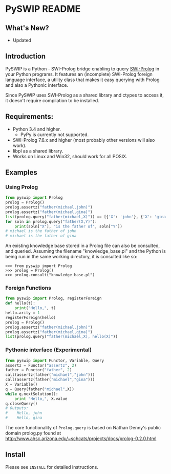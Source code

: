 # PySWIP README

## What's New?

* Updated


## Introduction

PySWIP is a Python - SWI-Prolog bridge enabling to query [SWI-Prolog](http://www.swi-prolog.org) in your Python programs.
It features an (incomplete) SWI-Prolog foreign language interface, a utility class that makes it easy querying with Prolog and also a
Pythonic interface.

Since PySWIP uses SWI-Prolog as a shared library and ctypes to access it, it
doesn't require compilation to be installed.

## Requirements:

* Python 3.4 and higher.
    * PyPy is currently not supported.
* SWI-Prolog 7.6.x and higher (most probably other versions will also work).
* libpl as a shared library.
* Works on Linux and Win32, should work for all POSIX.

## Examples

### Using Prolog

```python
from pyswip import Prolog
prolog = Prolog()
prolog.assertz("father(michael,john)")
prolog.assertz("father(michael,gina)")
list(prolog.query("father(michael,X)")) == [{'X': 'john'}, {'X': 'gina'}]
for soln in prolog.query("father(X,Y)"):
    print(soln["X"], "is the father of", soln["Y"])
# michael is the father of john
# michael is the father of gina
```

An existing knowledge base stored in a Prolog file can also be consulted,
and queried. Assuming the filename "knowledge_base.pl" and the Python is 
being run in the same working directory, it is consulted like so:

    >>> from pyswip import Prolog
    >>> prolog = Prolog()
    >>> prolog.consult("knowledge_base.pl")

### Foreign Functions

```python
from pyswip import Prolog, registerForeign
def hello(t):
    print("Hello,", t)
hello.arity = 1
registerForeign(hello)
prolog = Prolog()
prolog.assertz("father(michael,john)")
prolog.assertz("father(michael,gina)")    
list(prolog.query("father(michael,X), hello(X)"))
```

### Pythonic interface (Experimental)

```python
from pyswip import Functor, Variable, Query
assertz = Functor("assertz", 2)
father = Functor("father", 2)
call(assertz(father("michael","john")))
call(assertz(father("michael","gina")))
X = Variable()
q = Query(father("michael",X))
while q.nextSolution():
    print "Hello,", X.value
q.closeQuery()
# Outputs:
#    Hello, john
#    Hello, gina

```

The core functionality of ``Prolog.query`` is based on Nathan Denny's public domain prolog.py found at
http://www.ahsc.arizona.edu/~schcats/projects/docs/prolog-0.2.0.html

## Install

Please see ``INSTALL`` for detailed instructions.

